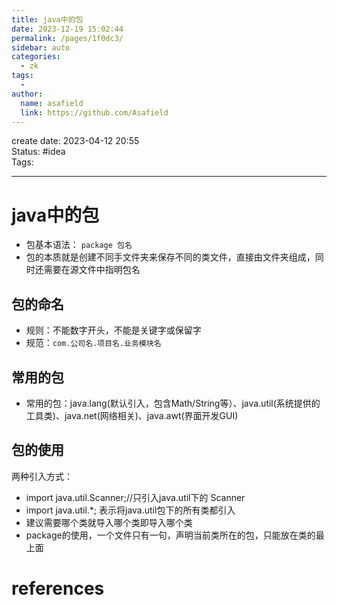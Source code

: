 ```yaml
---
title: java中的包
date: 2023-12-19 15:02:44
permalink: /pages/1f0dc3/
sidebar: auto
categories:
  - zk
tags:
  - 
author: 
  name: asafield
  link: https://github.com/Asafield
---
```


create date: 2023-04-12 20:55  
Status: #idea  
Tags: 

---

# java中的包
- 包基本语法： `package 包名`
- 包的本质就是创建不同手文件夹来保存不同的类文件，直接由文件夹组成，同时还需要在源文件中指明包名

## 包的命名
- 规则：不能数字开头，不能是关键字或保留字
- 规范：`com.公司名.项目名.业务模块名`
## 常用的包
- 常用的包：java.lang(默认引入，包含Math/String等）、java.util(系统提供的工具类)、java.net(网络相关)、java.awt(界面开发GUI)
## 包的使用
两种引入方式：
- import java.util.Scanner;//只引入java.util下的 Scanner
- import java.util.\*; 表示将java.util包下的所有类都引入
- 建议需要哪个类就导入哪个类即导入哪个类
- package的使用，一个文件只有一句，声明当前类所在的包，只能放在类的最上面
# references